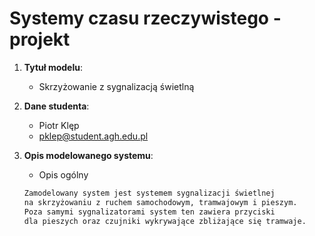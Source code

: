 # Systemy czasu rzeczywistego - projekt

1. **Tytuł modelu**:
    - Skrzyżowanie z sygnalizacją świetlną

2. **Dane studenta**:
    - Piotr Klęp
    - <pklep@student.agh.edu.pl>

3. **Opis modelowanego systemu**:
    - Opis ogólny

    ```txt
    Zamodelowany system jest systemem sygnalizacji świetlnej
    na skrzyżowaniu z ruchem samochodowym, tramwajowym i pieszym.
    Poza samymi sygnalizatorami system ten zawiera przyciski
    dla pieszych oraz czujniki wykrywające zbliżające się tramwaje.
    ```
